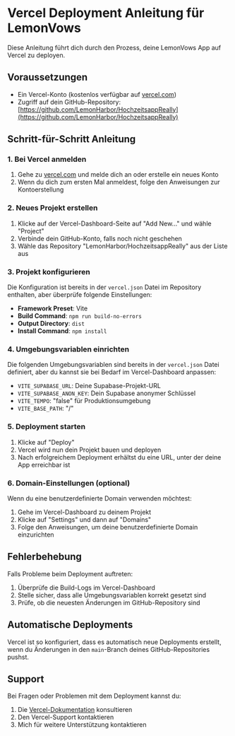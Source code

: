 # Vercel Deployment Anleitung für LemonVows

Diese Anleitung führt dich durch den Prozess, deine LemonVows App auf Vercel zu deployen.

## Voraussetzungen

- Ein Vercel-Konto (kostenlos verfügbar auf [vercel.com](https://vercel.com))
- Zugriff auf dein GitHub-Repository: [https://github.com/LemonHarbor/HochzeitsappReally](https://github.com/LemonHarbor/HochzeitsappReally)

## Schritt-für-Schritt Anleitung

### 1. Bei Vercel anmelden

1. Gehe zu [vercel.com](https://vercel.com) und melde dich an oder erstelle ein neues Konto
2. Wenn du dich zum ersten Mal anmeldest, folge den Anweisungen zur Kontoerstellung

### 2. Neues Projekt erstellen

1. Klicke auf der Vercel-Dashboard-Seite auf "Add New..." und wähle "Project"
2. Verbinde dein GitHub-Konto, falls noch nicht geschehen
3. Wähle das Repository "LemonHarbor/HochzeitsappReally" aus der Liste aus

### 3. Projekt konfigurieren

Die Konfiguration ist bereits in der `vercel.json` Datei im Repository enthalten, aber überprüfe folgende Einstellungen:

- **Framework Preset**: Vite
- **Build Command**: `npm run build-no-errors`
- **Output Directory**: `dist`
- **Install Command**: `npm install`

### 4. Umgebungsvariablen einrichten

Die folgenden Umgebungsvariablen sind bereits in der `vercel.json` Datei definiert, aber du kannst sie bei Bedarf im Vercel-Dashboard anpassen:

- `VITE_SUPABASE_URL`: Deine Supabase-Projekt-URL
- `VITE_SUPABASE_ANON_KEY`: Dein Supabase anonymer Schlüssel
- `VITE_TEMPO`: "false" für Produktionsumgebung
- `VITE_BASE_PATH`: "/"

### 5. Deployment starten

1. Klicke auf "Deploy"
2. Vercel wird nun dein Projekt bauen und deployen
3. Nach erfolgreichem Deployment erhältst du eine URL, unter der deine App erreichbar ist

### 6. Domain-Einstellungen (optional)

Wenn du eine benutzerdefinierte Domain verwenden möchtest:

1. Gehe im Vercel-Dashboard zu deinem Projekt
2. Klicke auf "Settings" und dann auf "Domains"
3. Folge den Anweisungen, um deine benutzerdefinierte Domain einzurichten

## Fehlerbehebung

Falls Probleme beim Deployment auftreten:

1. Überprüfe die Build-Logs im Vercel-Dashboard
2. Stelle sicher, dass alle Umgebungsvariablen korrekt gesetzt sind
3. Prüfe, ob die neuesten Änderungen im GitHub-Repository sind

## Automatische Deployments

Vercel ist so konfiguriert, dass es automatisch neue Deployments erstellt, wenn du Änderungen in den `main`-Branch deines GitHub-Repositories pushst.

## Support

Bei Fragen oder Problemen mit dem Deployment kannst du:

1. Die [Vercel-Dokumentation](https://vercel.com/docs) konsultieren
2. Den Vercel-Support kontaktieren
3. Mich für weitere Unterstützung kontaktieren
